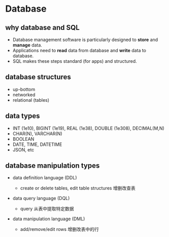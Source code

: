# Database

## why database and SQL
- Database management software is particularly designed to **store** and **manage** data.
- Applications need to **read** data from database and **write** data to database.
- SQL makes these steps standard (for apps) and structured.


## database structures
- up-bottom
- networked
- relational (tables)


## data types
- INT (1e10), BIGINT (1e19), REAL (1e38), DOUBLE (1e308), DECIMAL(M,N)
- CHAR(N), VARCHAR(N)
- BOOLEAN
- DATE, TIME, DATETIME
- JSON, etc


## database manipulation types

- data definition language (DDL)
  - create or delete tables, edit table structures 增删改查表

- data query language (DQL)
  - query 从表中提取特定数据

- data manipulation language (DML)
  - add/remove/edit rows 增删改表中的行

